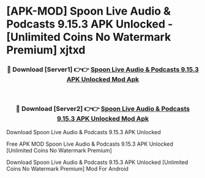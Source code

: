 # [APK-MOD] Spoon  Live Audio & Podcasts 9.15.3 APK Unlocked - [Unlimited Coins No Watermark Premium] xjtxd



<div align="center">
<h3>🔴 Download [Server1] 👉👉 <a href="https://momento.my/?title=Spoon__Live_Audio_&_Podcasts_9.15.3_APK_Unlocked">Spoon  Live Audio & Podcasts 9.15.3 APK Unlocked Mod Apk</a></h3><br>

<h3>🔴 Download [Server2] 👉👉 <a href="https://momento.my/?title=Spoon__Live_Audio_&_Podcasts_9.15.3_APK_Unlocked">Spoon  Live Audio & Podcasts 9.15.3 APK Unlocked Mod Apk</a></h3>
</div>



Download Spoon  Live Audio & Podcasts 9.15.3 APK Unlocked 

Free APK MOD Spoon  Live Audio & Podcasts 9.15.3 APK Unlocked [Unlimited Coins No Watermark Premium]

Download Spoon  Live Audio & Podcasts 9.15.3 APK Unlocked [Unlimited Coins No Watermark Premium] Mod For Android
